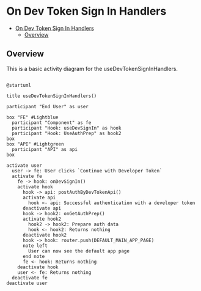 # On Dev Token Sign In Handlers

<!-- TOC -->

- [On Dev Token Sign In Handlers](#on-dev-token-sign-in-handlers)
  - [Overview](#overview)

<!-- /TOC -->

## Overview
This is a basic activity diagram for the useDevTokenSignInHandlers.


```plantuml

@startuml

title useDevTokenSignInHandlers()

participant "End User" as user

box "FE" #Lightblue
  participant "Component" as fe
  participant "Hook: useDevSignIn" as hook
  participant "Hook: UseAuthPrep" as hook2
box
box "API" #Lightgreen
  participant "API" as api
box

activate user
  user -> fe: User clicks `Continue with Developer Token`
  activate fe
    fe -> hook: onDevSignIn()
    activate hook
      hook -> api: postAuthByDevTokenApi()
      activate api
        hook <- api: Successful authentication with a developer token
      deactivate api
      hook -> hook2: onGetAuthPrep()
      activate hook2
        hook2 -> hook2: Prepare auth data
        hook <- hook2: Returns nothing
      deactivate hook2
      hook -> hook: router.push(DEFAULT_MAIN_APP_PAGE)
      note left
        User can now see the default app page
      end note
      fe <- hook: Returns nothing
    deactivate hook
    user <- fe: Returns nothing
  deactivate fe
deactivate user
